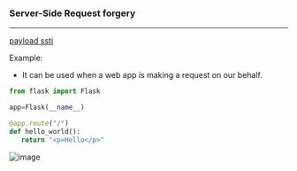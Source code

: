 ### Server-Side Request forgery

---
[payload ssti](https://github.com/swisskyrepo/PayloadsAllTheThings/blob/master/Server%20Side%20Template%20Injection/README.md)

Example:

- It can be used when a web app is making a request on our behalf.

```py
from flask import Flask

app=Flask(__name__)

@app.route("/")
def hello_world():
   return "<p>Hello</p>"
```
![image](https://github.com/ckc9759/CTF_resources/assets/95117634/67b57ed0-e4e7-493d-b75d-89f86da4a5b0)

